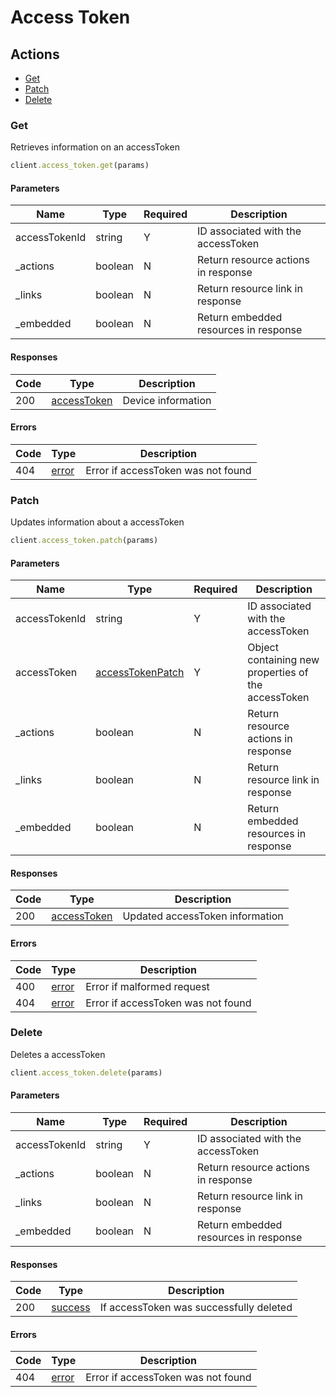 # Access Token

## Actions

*   [Get](#get)
*   [Patch](#patch)
*   [Delete](#delete)

### Get

Retrieves information on an accessToken

```ruby
client.access_token.get(params)
```

#### Parameters

| Name | Type | Required | Description |
| ---- | ---- | -------- | ----------- |
| accessTokenId | string | Y | ID associated with the accessToken |
| _actions | boolean | N | Return resource actions in response |
| _links | boolean | N | Return resource link in response |
| _embedded | boolean | N | Return embedded resources in response |

#### Responses

| Code | Type | Description |
| ---- | ---- | ----------- |
| 200 | [accessToken](_schemas.md#accesstoken) | Device information |

#### Errors

| Code | Type | Description |
| ---- | ---- | ----------- |
| 404 | [error](_schemas.md#error) | Error if accessToken was not found |

### Patch

Updates information about a accessToken

```ruby
client.access_token.patch(params)
```

#### Parameters

| Name | Type | Required | Description |
| ---- | ---- | -------- | ----------- |
| accessTokenId | string | Y | ID associated with the accessToken |
| accessToken | [accessTokenPatch](_schemas.md#accesstokenpatch) | Y | Object containing new properties of the accessToken |
| _actions | boolean | N | Return resource actions in response |
| _links | boolean | N | Return resource link in response |
| _embedded | boolean | N | Return embedded resources in response |

#### Responses

| Code | Type | Description |
| ---- | ---- | ----------- |
| 200 | [accessToken](_schemas.md#accesstoken) | Updated accessToken information |

#### Errors

| Code | Type | Description |
| ---- | ---- | ----------- |
| 400 | [error](_schemas.md#error) | Error if malformed request |
| 404 | [error](_schemas.md#error) | Error if accessToken was not found |

### Delete

Deletes a accessToken

```ruby
client.access_token.delete(params)
```

#### Parameters

| Name | Type | Required | Description |
| ---- | ---- | -------- | ----------- |
| accessTokenId | string | Y | ID associated with the accessToken |
| _actions | boolean | N | Return resource actions in response |
| _links | boolean | N | Return resource link in response |
| _embedded | boolean | N | Return embedded resources in response |

#### Responses

| Code | Type | Description |
| ---- | ---- | ----------- |
| 200 | [success](_schemas.md#success) | If accessToken was successfully deleted |

#### Errors

| Code | Type | Description |
| ---- | ---- | ----------- |
| 404 | [error](_schemas.md#error) | Error if accessToken was not found |
